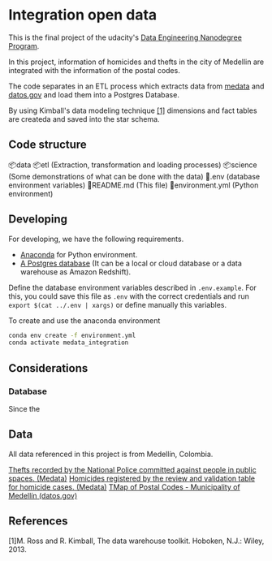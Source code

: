 # Integration open data

This is the final project of the udacity's
[Data Engineering Nanodegree Program](https://www.udacity.com/course/data-engineer-nanodegree--nd027?utm_source=gsem_brand&utm_medium=ads_r&utm_campaign=12908423264_c_individuals&utm_term=123085792713&utm_keyword=nanodegree%20data%20engineer_e&gclid=CjwKCAjws8yUBhA1EiwAi_tpERI2Q4lWT-GS2_nJVLj272T1eeszn_Ow11sOMNzrOseyS89JrYxLHhoCnlEQAvD_BwE).  
  
In this project, information of homicides and thefts in the city of Medellin
are integrated with the information of the postal codes.  

The code separates in an ETL process which extracts data from 
[medata](http://medata.gov.co/) and
[datos.gov](https://www.datos.gov.co/Ordenamiento-Territorial/)
and load them into a Postgres Database.  
  
By using Kimball's data modeling technique [[1]](#1) dimensions and fact tables
are createda and saved into the star schema.

## Code structure
📦data
📦etl (Extraction, transformation and loading processes)
📦science (Some demonstrations of what can be done with the data)
📜.env (database environment variables)
📜README.md (This file)
📜environment.yml (Python environment)

## Developing

For developing, we have the following requirements.
- [Anaconda](https://www.anaconda.com/) for Python environment.
- [A Postgres database](https://www.postgresql.org/) (It can be a local or cloud database or a data warehouse as Amazon Redshift).  
  
Define the database environment variables described in `.env.example`.
For this, you could save this file as `.env` with the correct credentials and
run `export $(cat ../.env | xargs)` or define manually this variables.  
  
To create and use the anaconda environment
```bash
conda env create -f environment.yml
conda activate medata_integration
```

## Considerations

### Database

Since the 


## Data
All data referenced in this project is from Medellín, Colombia.

[Thefts recorded by the National Police committed against people in public spaces. (Medata)](http://medata.gov.co/dataset/hurto-persona)
[Homicides registered by the review and validation table for homicide cases. (Medata)](http://medata.gov.co/dataset/homicidio)
[TMap of Postal Codes - Municipality of Medellín (datos.gov)](https://www.datos.gov.co/Ordenamiento-Territorial/Mapa-de-C-digos-Postales-Municipio-de-Medell-n/9z4i-tgzy)


## References

<a id="1">[1]</a>M. Ross and R. Kimball, The data warehouse toolkit. Hoboken, N.J.: Wiley, 2013.
